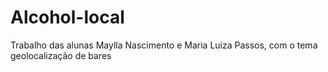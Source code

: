 # Alcohol-local
Trabalho das alunas Maylla Nascimento e Maria Luiza Passos, com o tema geolocalização de bares
